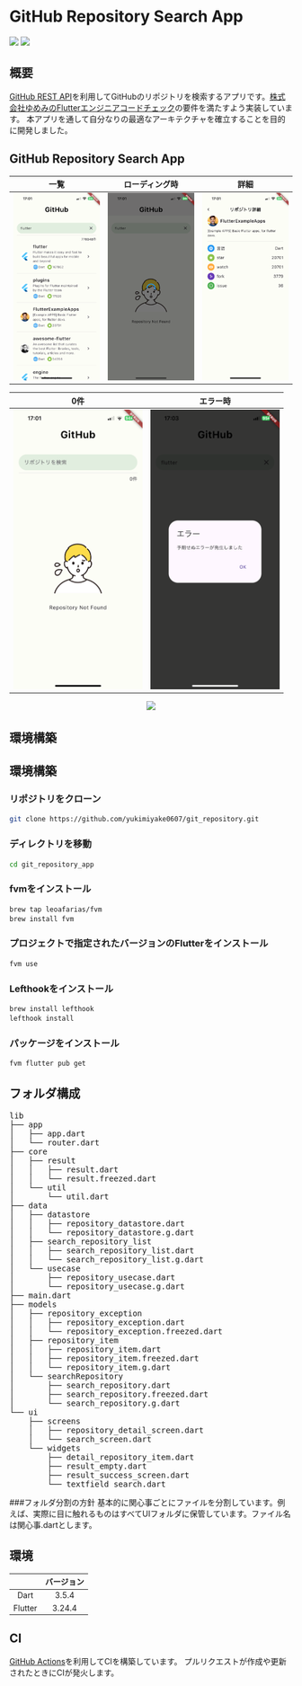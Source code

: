 # GitHub Repository Search App

<img src="https://img.shields.io/badge/-Dart-02569B.svg?logo=dart&style=plastic"> <img src="https://img.shields.io/badge/-Flutter-02569B.svg?logo=flutter&style=plastic">

## 概要
[GitHub REST API](https://docs.github.com/ja/rest?apiVersion=2022-11-28)を利用してGitHubのリポジトリを検索するアプリです。[株式会社ゆめみのFlutterエンジニアコードチェック](https://github.com/yumemi-inc/flutter-engineer-codecheck)の要件を満たすよう実装しています。
本アプリを通して自分なりの最適なアーキテクチャを確立することを目的に開発しました。

## GitHub Repository Search App
| 一覧 | ローディング時 | 詳細 |
|:---:|:---:|:---:|
| <img src="assets/repo-list.PNG" width="230"> | <img src="assets/repo-loading.PNG" width="230"> | <img src="assets/repo-detail.PNG" width="230"> |

| 0件 | エラー時 |
|:---:|:---:|
| <img src="assets/repo-empty.PNG" width="230"> | <img src="assets/repo-error.PNG" width="230"> |

<p align="center">
  <img src="assets/repo.mp4" width="230">
</p>

## 環境構築
## 環境構築
### リポジトリをクローン
```bash
git clone https://github.com/yukimiyake0607/git_repository.git
```
### ディレクトリを移動
```bash
cd git_repository_app
```
### fvmをインストール
```bash
brew tap leoafarias/fvm
brew install fvm
```
### プロジェクトで指定されたバージョンのFlutterをインストール
```bash
fvm use
```
### Lefthookをインストール
```bash
brew install lefthook
lefthook install
```
### パッケージをインストール
```bash
fvm flutter pub get
```

## フォルダ構成
<pre>
lib
├── app
│   ├── app.dart
│   └── router.dart
├── core
│   ├── result
│   │   ├── result.dart
│   │   └── result.freezed.dart
│   └── util
│       └── util.dart
├── data
│   ├── datastore
│   │   ├── repository_datastore.dart
│   │   └── repository_datastore.g.dart
│   ├── search_repository_list
│   │   ├── search_repository_list.dart
│   │   └── search_repository_list.g.dart
│   └── usecase
│       ├── repository_usecase.dart
│       └── repository_usecase.g.dart
├── main.dart
├── models
│   ├── repository_exception
│   │   ├── repository_exception.dart
│   │   └── repository_exception.freezed.dart
│   ├── repository_item
│   │   ├── repository_item.dart
│   │   ├── repository_item.freezed.dart
│   │   └── repository_item.g.dart
│   └── searchRepository
│       ├── search_repository.dart
│       ├── search_repository.freezed.dart
│       └── search_repository.g.dart
└── ui
    ├── screens
    │   ├── repository_detail_screen.dart
    │   └── search_screen.dart
    └── widgets
        ├── detail_repository_item.dart
        ├── result_empty.dart
        ├── result_success_screen.dart
        └── textfield_search.dart
</pre>

###フォルダ分割の方針
基本的に関心事ごとにファイルを分割しています。例えば、実際に目に触れるものはすべてUIフォルダに保管しています。ファイル名は関心事.dartとします。

## 環境
|  | バージョン |
|:---:|:---:|
| Dart | 3.5.4 |
| Flutter | 3.24.4 |

## CI
[GitHub Actions](https://github.co.jp/features/actions)を利用してCIを構築しています。
プルリクエストが作成や更新されたときにCIが発火します。